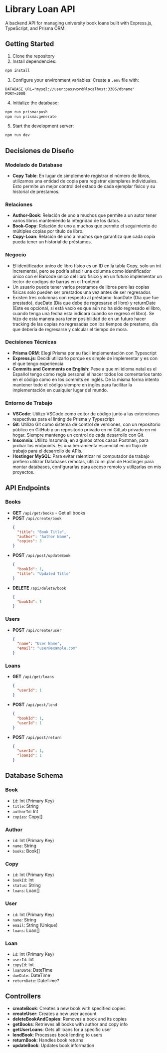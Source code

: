 # Library Loan API

A backend API for managing university book loans built with Express.js, TypeScript, and Prisma ORM.

## Getting Started

1. Clone the repository
2. Install dependencies:
```bash
npm install
```

3. Configure your environment variables:
Create a `.env` file with:
```
DATABASE_URL="mysql://user:password@localhost:3306/dbname"
PORT=3000
```

4. Initialize the database:
```bash
npm run prisma:push
npm run prisma:generate
```

5. Start the development server:
```bash
npm run dev
```

## Decisiones de Diseño

### Modelado de Database
- **Copy Table**: En lugar de simplemente registrar el número de libros, utilizamos una entidad de copia para registrar ejemplares individuales. Esto permite un mejor control del estado de cada ejemplar físico y su historial de préstamos.

### Relaciones
- **Author-Book**: Relación de uno a muchos que permite a un autor tener varios libros manteniendo la integridad de los datos.
- **Book-Copy**: Relación de uno a muchos que permite el seguimiento de múltiples copias por título de libro.
- **Copy-Loan**: Relación de uno a muchos que garantiza que cada copia pueda tener un historial de préstamos.

### Negocio
- El identificador único de libro físico es un ID en la tabla Copy, solo un int incremental, pero se podría añadir una columna como identificador único con el Barcode único del libro físico y en un futuro implementar un lector de codigos de barras en el frontend.
- Un usuario puede tener varios prestamos de libros pero las copias físicas solo pueden ser prestados una vez antes de ser regresados
- Existen tres columnas con respecto al préstamo: loanDate (Día que fue prestado), dueDate (Día que debe de regresarse el libro) y returnDate (Este es opcional, si está vacío es que aún no ha sido regresado el libro, cuando tenga una fecha esta indicará cuando se regresó el libro). Se hizo de esta manera para tener posibilidad de en un futuro hacer tracking de las copias no regresadas con los tiempos de prestamo, día que debería de regresarse y calcular el tiempo de mora.

### Decisiones Técnicas
- **Prisma ORM**: Elegí Prisma por su fácil implementación con Typescript
- **Express.js**: Decidí utilizarlo porque es simple de implementar y es con el que tengo experiencia
- **Commits and Comments on English**: Pese a que mi idioma natal es el Español tengo como regla personal el hacer todos los comentarios tanto en el código como en los commits en inglés. De la misma forma intento mantener todo el código siempre en inglés para facilitar la implementación en cualquier lugar del mundo.

### Entorno de Trabajo
- **VSCode**: Utilizo VSCode como editor de código junto a las extenciones respectivas para el linting de Prisma y Typescript
- **Git**: Utilizo Git como sistema de control de versiones, con un repositorio público en GitHub y un repositorio privado en mi GitLab privado en mi hogar. Siempre mantengo un control de cada desarrollo con Git.
- **Insomnia**: Utilizo Insomnia, en algunos otros casos Postman, para probar los endpoints. Es una herramienta escencial en mi flujo de trabajo para el desarrollo de APIs.
- **Hostinger MySQL**: Para evitar ralentizar mi computador de trabajo prefiero utilizar Databases remotas, utilizo mi plan de Hostinger para montar databases, configurarlas para acceso remoto y utilizarlas en mis proyectos.

## API Endpoints

### Books
- **GET** `/api/get/books` - Get all books
- **POST** `/api/create/book`
  ```json
  {
    "title": "Book Title",
    "author": "Author Name",
    "copies": 3
  }
  ```
- **POST** `/api/post/updateBook`
  ```json
  {
    "bookId": 1,
    "title": "Updated Title"
  }
  ```
- **DELETE** `/api/delete/book`
  ```json
  {
    "bookId": 1
  }
  ```

### Users
- **POST** `/api/create/user`
  ```json
  {
    "name": "User Name",
    "email": "user@example.com"
  }
  ```

### Loans
- **GET** `/api/get/loans`
  ```json
  {
    "userId": 1
  }
  ```
- **POST** `/api/post/lend`
  ```json
  {
    "bookId": 1,
    "userId": 1
  }
  ```
- **POST** `/api/post/return`
  ```json
  {
    "userId": 1,
    "loanId": 1
  }
  ```

## Database Schema

### Book
- `id`: Int (Primary Key)
- `title`: String
- `authorId`: Int
- `copies`: Copy[]

### Author
- `id`: Int (Primary Key)
- `name`: String
- `books`: Book[]

### Copy
- `id`: Int (Primary Key)
- `bookId`: Int
- `status`: String
- `loans`: Loan[]

### User
- `id`: Int (Primary Key)
- `name`: String
- `email`: String (Unique)
- `loans`: Loan[]

### Loan
- `id`: Int (Primary Key)
- `userId`: Int
- `copyId`: Int
- `loanDate`: DateTime
- `dueDate`: DateTime
- `returnDate`: DateTime?

## Controllers

- **createBook**: Creates a new book with specified copies
- **createUser**: Creates a new user account
- **deleteBookAndCopies**: Removes a book and its copies
- **getBooks**: Retrieves all books with author and copy info
- **getUserLoans**: Gets all loans for a specific user
- **lendBook**: Processes book lending to users
- **returnBook**: Handles book returns
- **updateBook**: Updates book information